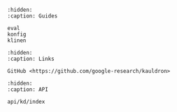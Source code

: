 ```{include} ../README.md
```

```{toctree}
:hidden:
:caption: Guides

eval
konfig
klinen
```

```{toctree}
:hidden:
:caption: Links

GitHub <https://github.com/google-research/kauldron>
```

```{toctree}
:hidden:
:caption: API

api/kd/index
```

<!--

TODO(epot): Include colabs as docs ?
Like: https://visu3d.readthedocs.io/en/latest/intro.html

-->
